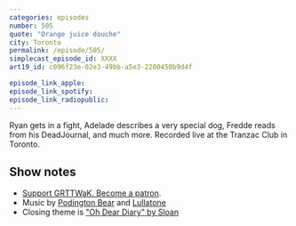 ```yaml
---
categories: episodes
number: 505
quote: "Orange juice douche"
city: Toronto
permalink: /episode/505/
simplecast_episode_id: XXXX
art19_id: c096f23e-02e3-49bb-a5e3-2200450b9d4f

episode_link_apple: 
episode_link_spotify: 
episode_link_radiopublic: 
---
```


Ryan gets in a fight, Adelade describes a very special dog, Fredde reads from his DeadJournal, and much more. Recorded live at the Tranzac Club in Toronto.

## Show notes
* [Support GRTTWaK. Become a patron](https://grownupsreadthingstheywroteaskids.com/support/?utm_source=podcast&utm_medium=referral&utm_campaign=505).
* Music by [Podington Bear](https://geo.itunes.apple.com/us/artist/podington-bear/id250459572?at=10lR7u&mt=1&app=music) and [Lullatone](https://geo.itunes.apple.com/us/artist/lullatone/id34467705?at=10lR7u&mt=1&app=music)
* Closing theme is ["Oh Dear Diary" by Sloan](http://sloan.spinshop.com/details/9850)